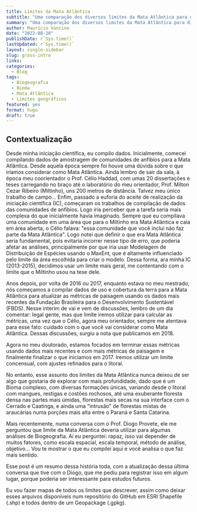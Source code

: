 ```yaml
---
title: Limites da Mata Atlântica
subtitle: "Uma comparação dos diversos limites da Mata Atlântica para diferentes finalidades"
summary: "Uma comparação dos diversos limites da Mata Atlântica para diferentes finalidades"
author: Maurício Vancine
date: "2022-08-10"
publishDate: r`Sys.time()`
lastUpdated: r`Sys.time()`
layout: single-sidebar
slug: grass-intro
links:
categories:
  - Blog
tags:
  - Biogeografia
  - Bioma
  - Mata Atlântica
  - Limites geográficos
featured: yes
format: hugo
draft: true
---
```




## Contextualização

Desde minha iniciação científica, eu compilo dados. Inicialmente, comecei compilando dados de amostragem de comunidades de anfíbios para a Mata Atlântica. Desde aquela época sempre foi houve uma dúvida sobre o que iríamos considerar como Mata Atlântica. Ainda lembro de sair da sala, à época meu coorientador o Prof. Célio Haddad, com umas 20 dissertações e teses carregando no braço até o laboratório do meu orientador, Prof. Milton Cezar Ribeiro (Miltinho), uns 200 metros de distância. Talvez meu único trabalho de campo... Enfim, passado a euforia do aceite de realização da iniciação científica (IC), começaram os trabalhos de compilação de dados das comunidades de anfíbios. Logo iria perceber que a tarefa seria mais complexa do que inicialmente havia imaginado. Sempre que eu compilava uma comunidade em uma área que para o Miltinho era Mata Atlântica e caía em área aberta, o Célio falava: "essa comunidade que você inclui não faz parte da Mata Atlântica". Logo notei que definir o que era Mata Atlântica seria fundamental, pois evitaria incorrer nesse tipo de erro, que poderia afetar as análises, principalmente por que iria usar Modelagem de Distribuição de Espécies usando o MaxEnt, que é altamente influenciado pelo limite da área escolhida para criar o modelo. Dessa forma, ara minha IC (2013-2015), decidimos usar um limite mais geral, me contentando com o limite que o Miltinho usou na tese dele.

Anos depois, por volta de 2016 ou 2017, enquanto estava no meu mestrado, nós começamos a compilar dados de uso e cobertura da terra para a Mata Atlântica para atualizar as métricas de paisagem usando os dados mais recentes da Fundação Brasileira para o Desenvolvimento Sustentável (FBDS). Nesse interim de vai e vem de discussões, lembro de um dia comentar: legal gente, mas que limite iremos utilizar para calcular as métricas, uma vez que o Célio, agora meu orientador, sempre me atentava para esse fato: cuidado com o que você vai considerar como Mata Atlântica. Dessas discussões, surgiu a nota que publicamos em 2018. 

Agora no meu doutorado, estamos focados em terminar essas métricas usando dados mais recentes e com mais métricas de paisagem e finalmente finalizar o que iniciamos em 2017. Iremos utilizar um limite concensual, com ajustes refinados para o litoral. 
 
No entanto, esse assunto dos limites da Mata Atlântica nunca deixou de ser algo que gostaria de explorar com mais profundidade, dado que é um Bioma complexo, com diversas formações únicas, variando desde o litoral com mangues, restigas e costões rochosos, até uma exuberante floresta densa nas partes mais úmidas, florestas mais secas na sua interface com o Cerrado e Caatinga, e ainda uma "intrusão" de florestas mistas de araucárias numa porções mais alta entre o Paraná e Santa Catarina.

Mais recentemente, numa conversa com o Prof. Diogo Provete, ele me perguntou que limite da Mata Atlântica deveria utilizar para algumas análises de Biogeografia. Aí eu perguntei: rapaz, isso vai depender de muitos fatores, como escala espacial, escala temporal, método de análise, objetivo... Vou te mostrar o que eu compilei aqui e você analisa o que faz mais sentido.

Esse post é um resumo dessa história toda, com a atualização dessa última conversa que tive com o Diogo, que me pediu para registrar isso em algum lugar, porque poderia ser interessante para estudos futuros.

Eu vou fazer mapas de todos os limites que descrever, assim como deixar esses arquivos disponíveis num repositório do GitHub em ESRI Shapefile (.shp) e todos dentro de um Geopackage (.gpkg).


